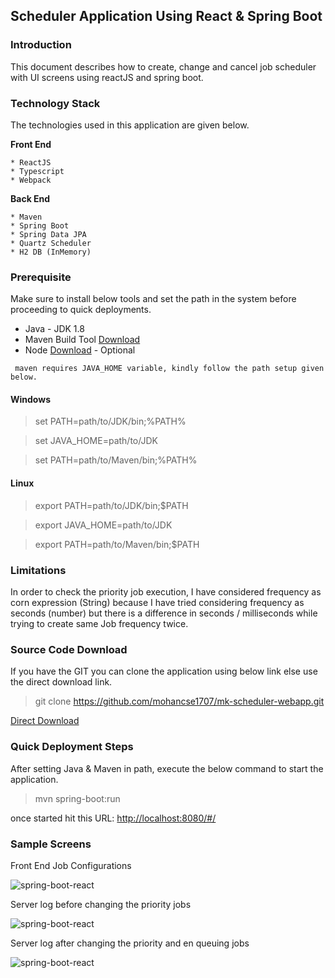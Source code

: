 ## Scheduler Application Using React & Spring Boot

### Introduction

This document describes how to create, change and cancel job scheduler with UI screens using reactJS and spring boot.

### Technology Stack

The technologies used in this application are given below. 

   **Front End**

    * ReactJS 
    * Typescript
    * Webpack

   **Back End**

    * Maven
    * Spring Boot
    * Spring Data JPA
    * Quartz Scheduler
    * H2 DB (InMemory)
    
### Prerequisite

Make sure to install below tools and set the path in the system before proceeding to quick deployments.

* Java - JDK 1.8
* Maven Build Tool [Download][Maven]
* Node [Download][Node] - Optional

``` maven requires JAVA_HOME variable, kindly follow the path setup given below.```

#### Windows

> set PATH=path/to/JDK/bin;%PATH%

> set JAVA_HOME=path/to/JDK

> set PATH=path/to/Maven/bin;%PATH%

#### Linux

> export PATH=path/to/JDK/bin;$PATH

> export JAVA_HOME=path/to/JDK

> export PATH=path/to/Maven/bin;$PATH

### Limitations 

In order to check the priority job execution, I have considered frequency as corn expression (String) because I have tried considering frequency as seconds (number) but there is a difference in seconds / milliseconds while trying to create same Job frequency twice.  

### Source Code Download

If you have the GIT you can clone the application using below link else use the direct download link. 

> git clone https://github.com/mohancse1707/mk-scheduler-webapp.git

[Direct Download][Direct Download]

### Quick Deployment Steps

After setting Java & Maven in path, execute the below command to start the application.

> mvn spring-boot:run

once started hit this URL: [http://localhost:8080/#/](http://localhost:8080/#/) 

### Sample Screens

Front End Job Configurations

![spring-boot-react](/images/blog/spring/Front-End-Configuration.JPG)

Server log before changing the priority jobs

![spring-boot-react](/images/blog/spring/Server-Log.JPG)

Server log after changing the priority and en queuing jobs

![spring-boot-react](/images/blog/spring/Server-Log-Priority-Update-Enqueing-NewPriority.JPG)

[Direct Download]: https://github.com/mohancse1707/mk-scheduler-webapp/archive/master.zip
[Maven]:https://repo.maven.apache.org/maven2/org/apache/maven/apache-maven/3.5.4/apache-maven-3.5.4-bin.zip
[Node]:https://nodejs.org/download/release/v10.15.3/



